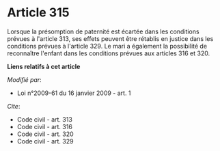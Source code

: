 # Article 315

Lorsque la présomption de paternité est écartée dans les conditions prévues à l'article 313, ses effets peuvent être rétablis
en justice dans les conditions prévues à l'article 329. Le mari a également la possibilité de reconnaître l'enfant dans les
conditions prévues aux articles 316 et 320.

**Liens relatifs à cet article**

_Modifié par_:

  - Loi n°2009-61 du 16 janvier 2009 - art. 1

_Cite_:

  - Code civil - art. 313
  - Code civil - art. 316
  - Code civil - art. 320
  - Code civil - art. 329
